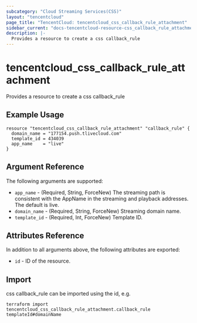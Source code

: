 ```yaml
---
subcategory: "Cloud Streaming Services(CSS)"
layout: "tencentcloud"
page_title: "TencentCloud: tencentcloud_css_callback_rule_attachment"
sidebar_current: "docs-tencentcloud-resource-css_callback_rule_attachment"
description: |-
  Provides a resource to create a css callback_rule
---
```


# tencentcloud_css_callback_rule_attachment

Provides a resource to create a css callback_rule

## Example Usage

```hcl
resource "tencentcloud_css_callback_rule_attachment" "callback_rule" {
  domain_name = "177154.push.tlivecloud.com"
  template_id = 434039
  app_name    = "live"
}
```

## Argument Reference

The following arguments are supported:

* `app_name` - (Required, String, ForceNew) The streaming path is consistent with the AppName in the streaming and playback addresses. The default is live.
* `domain_name` - (Required, String, ForceNew) Streaming domain name.
* `template_id` - (Required, Int, ForceNew) Template ID.

## Attributes Reference

In addition to all arguments above, the following attributes are exported:

* `id` - ID of the resource.




## Import

css callback_rule can be imported using the id, e.g.

```
terraform import tencentcloud_css_callback_rule_attachment.callback_rule templateId#domainName
```

